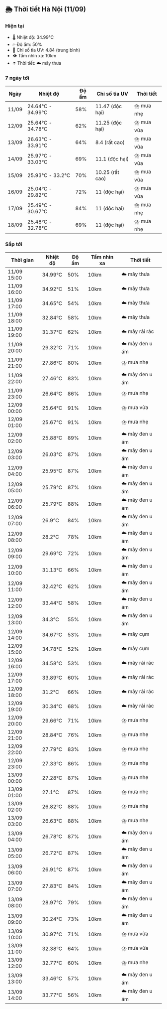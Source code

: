 ## 🌦️ Thời tiết Hà Nội (11/09)

### Hiện tại

- 🌡️ Nhiệt độ: 34.99℃
- 💦 Độ ẩm: 50%
- 🌟 Chỉ số tia UV: 4.84 (trung bình)
- 👁️ Tầm nhìn xa: 10km
- ☂️ Thời tiết: ☁️ mây thưa

### 7 ngày tới

| Ngày | Nhiệt độ | Độ ẩm | Chỉ số tia UV | Thời tiết |
| --- | --- | --- | --- | --- |
| 11/09 | 24.64℃ - 34.99℃ | 58% | 11.47 (độc hại) | ⛈️ mưa nhẹ |
| 12/09 | 25.64℃ - 34.78℃ | 62% | 11.25 (độc hại) | ⛈️ mưa vừa |
| 13/09 | 26.63℃ - 33.91℃ | 64% | 8.4 (rất cao) | ⛈️ mưa vừa |
| 14/09 | 25.97℃ - 33.03℃ | 69% | 11.1 (độc hại) | ⛈️ mưa vừa |
| 15/09 | 25.93℃ - 33.2℃ | 70% | 10.25 (rất cao) | ⛈️ mưa vừa |
| 16/09 | 25.04℃ - 29.82℃ | 72% | 11 (độc hại) | ⛈️ mưa vừa |
| 17/09 | 25.49℃ - 30.67℃ | 84% | 11 (độc hại) | ⛈️ mưa nhẹ |
| 18/09 | 25.48℃ - 32.78℃ | 69% | 11 (độc hại) | ⛈️ mưa nhẹ |

### Sắp tới

| Thời gian | Nhiệt độ | Độ ẩm | Tầm nhìn xa | Thời tiết |
| --- | --- | --- | --- | --- |
| 11/09 15:00 | 34.99℃ | 50% | 10km | ☁️ mây thưa |
| 11/09 16:00 | 34.92℃ | 51% | 10km | ☁️ mây thưa |
| 11/09 17:00 | 34.65℃ | 54% | 10km | ☁️ mây thưa |
| 11/09 18:00 | 32.84℃ | 58% | 10km | ☁️ mây thưa |
| 11/09 19:00 | 31.37℃ | 62% | 10km | ☁️ mây rải rác |
| 11/09 20:00 | 29.32℃ | 71% | 10km | ☁️ mây đen u ám |
| 11/09 21:00 | 27.86℃ | 80% | 10km | ⛈️ mưa nhẹ |
| 11/09 22:00 | 27.46℃ | 83% | 10km | ☁️ mây đen u ám |
| 11/09 23:00 | 26.64℃ | 86% | 10km | ⛈️ mưa nhẹ |
| 12/09 00:00 | 25.64℃ | 91% | 10km | ⛈️ mưa vừa |
| 12/09 01:00 | 25.67℃ | 91% | 10km | ⛈️ mưa nhẹ |
| 12/09 02:00 | 25.88℃ | 89% | 10km | ☁️ mây đen u ám |
| 12/09 03:00 | 26.03℃ | 87% | 10km | ☁️ mây đen u ám |
| 12/09 04:00 | 25.95℃ | 87% | 10km | ☁️ mây đen u ám |
| 12/09 05:00 | 25.79℃ | 87% | 10km | ☁️ mây đen u ám |
| 12/09 06:00 | 25.79℃ | 88% | 10km | ☁️ mây đen u ám |
| 12/09 07:00 | 26.9℃ | 84% | 10km | ☁️ mây đen u ám |
| 12/09 08:00 | 28.2℃ | 78% | 10km | ☁️ mây đen u ám |
| 12/09 09:00 | 29.69℃ | 72% | 10km | ☁️ mây đen u ám |
| 12/09 10:00 | 31.13℃ | 66% | 10km | ☁️ mây đen u ám |
| 12/09 11:00 | 32.42℃ | 62% | 10km | ☁️ mây đen u ám |
| 12/09 12:00 | 33.44℃ | 58% | 10km | ☁️ mây đen u ám |
| 12/09 13:00 | 34.3℃ | 55% | 10km | ☁️ mây đen u ám |
| 12/09 14:00 | 34.67℃ | 53% | 10km | ☁️ mây cụm |
| 12/09 15:00 | 34.78℃ | 52% | 10km | ☁️ mây cụm |
| 12/09 16:00 | 34.58℃ | 53% | 10km | ☁️ mây rải rác |
| 12/09 17:00 | 33.89℃ | 60% | 10km | ☁️ mây rải rác |
| 12/09 18:00 | 31.2℃ | 66% | 10km | ☁️ mây rải rác |
| 12/09 19:00 | 30.34℃ | 68% | 10km | ☁️ mây rải rác |
| 12/09 20:00 | 29.66℃ | 71% | 10km | ⛈️ mưa nhẹ |
| 12/09 21:00 | 28.84℃ | 76% | 10km | ⛈️ mưa nhẹ |
| 12/09 22:00 | 27.79℃ | 83% | 10km | ⛈️ mưa nhẹ |
| 12/09 23:00 | 27.33℃ | 86% | 10km | ⛈️ mưa nhẹ |
| 13/09 00:00 | 27.28℃ | 87% | 10km | ⛈️ mưa nhẹ |
| 13/09 01:00 | 27.1℃ | 87% | 10km | ⛈️ mưa nhẹ |
| 13/09 02:00 | 26.82℃ | 88% | 10km | ⛈️ mưa nhẹ |
| 13/09 03:00 | 26.63℃ | 88% | 10km | ⛈️ mưa nhẹ |
| 13/09 04:00 | 26.78℃ | 87% | 10km | ☁️ mây đen u ám |
| 13/09 05:00 | 26.72℃ | 87% | 10km | ☁️ mây đen u ám |
| 13/09 06:00 | 26.91℃ | 87% | 10km | ☁️ mây đen u ám |
| 13/09 07:00 | 27.83℃ | 84% | 10km | ☁️ mây đen u ám |
| 13/09 08:00 | 28.97℃ | 79% | 10km | ☁️ mây đen u ám |
| 13/09 09:00 | 30.24℃ | 73% | 10km | ☁️ mây đen u ám |
| 13/09 10:00 | 30.97℃ | 71% | 10km | ⛈️ mưa vừa |
| 13/09 11:00 | 32.38℃ | 64% | 10km | ⛈️ mưa vừa |
| 13/09 12:00 | 32.77℃ | 60% | 10km | ⛈️ mưa nhẹ |
| 13/09 13:00 | 33.46℃ | 57% | 10km | ☁️ mây đen u ám |
| 13/09 14:00 | 33.77℃ | 56% | 10km | ☁️ mây đen u ám |
